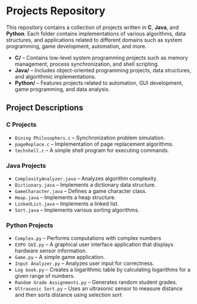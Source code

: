 # Projects Repository

This repository contains a collection of projects written in **C**, **Java**, and **Python**. Each folder contains implementations of various algorithms, data structures, and applications related to different domains such as system programming, game development, automation, and more.

- **C/** – Contains low-level system programming projects such as memory management, process synchronization, and shell scripting.
- **Java/** – Includes object-oriented programming projects, data structures, and algorithmic implementations.
- **Python/** – Features projects related to automation, GUI development, game programming, and data analysis.

## Project Descriptions

### **C Projects**
- `Dining Philosophers.c` – Synchronization problem simulation.
- `pageReplace.c` – Implementation of page replacement algorithms.
- `techshell.c` – A simple shell program for executing commands.

### **Java Projects**
- `ComplexityAnalyzer.java` – Analyzes algorithm complexity.
- `Dictionary.java` – Implements a dictionary data structure.
- `GameCharacter.java` – Defines a game character class.
- `Heap.java` – Implements a heap structure.
- `LinkedList.java` – Implements a linked list.
- `Sort.java` – Implements various sorting algorithms.

### **Python Projects**
- `Complex.py` – Performs computations with complex numbers
- `EXPO GUI.py` – A graphical user interface application that displays hardware sensor information.
- `Game.py` – A simple game application.
- `Input Analyzer.py` – Analyzes user input for correctness.
- `Log book.py` – Creates a logarithmic table by calculating logarithms for a given range of numbers.
- `Random Grade Assignments.py` – Generates random student grades.
- `Ultrasonic Sort.py` – Uses an ultrasonic sensor to measure distance and then sorts distance using selection sort



